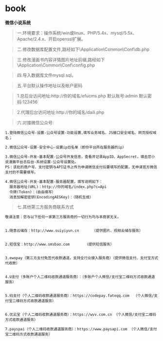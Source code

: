 # book
**微信小说系统**
> 一.环境要求：操作系统/win或linux、PHP/5.4x、mysql/5.5x、Apache/2.4.x、开启openssl扩展。

> 二.修改数据库配置文件,路经如下\Application\Common\Conf\db.php

> 三.修改漫画书内容详情图片地址前缀,路经如下\Application\Common\Conf\config.php

> 四.导入数据库文件mysql.sql。


> 五.平台默认操作地址以及帐户密码

> 1.总后台访问地址:http://你的域名/efucms.php   默认账号:admin  默认密码:123456

> 2.代理后台访问地址:http://你的域名/daili.php



> 六.对接微信公众号:
```$xslt
1.登陆微信公众号-设置-公众号设置-功能设置,填写业务域名、JS接口安全域名、网页授权域名；

2.微信公众号-设置-安全中心-设置ip白名单（即你平台所在服务器的ip）

3.微信公众号-开发-基本配置-公众号开发信息，查看并记录AppID、AppSecret，填去您小说漫画平台总后台-系统设置-公众号设置处。
PS：该处的商户号、支付密钥与API证书上传为申请微信支付后要填写的配置，无申请官方微信支付的不需要填写。

4.微信公众号-开发-基本配置-服务器配置，填写说明如下：
  服务器地址(URL)：http://你的域名/index.php?c=Api
  令牌(Token)：（自由填写）
  消息加解密密钥(EncodingAESKey)：（随机生成）
```

>七.其他第三方服务商联系方式
```text
敬请注意：您与以下任何一家第三方服务商的一切行为均与本商家无关。


1.随意云储存：http://www.suiyiyun.cn      （提供图片、视频云储存服务）


2.短信宝：http://www.smsbao.com       （提供短信服务）


3.ewopay（第三方支付免签代收款通道，支持全行业接入服务商）（提供微信支付、支付宝方式代收款）


4.U支付（多账户个人二维码收款通道服务商）：（多账户个人微信/支付宝二维码方式收款通道服务）


5.码支付（个人二维码收款通道服务商）：https://codepay.fateqq.com  （个人微信/支付宝二维码方式收款通道服务）


6.优云宝（个人二维码收款通道服务商）：https://wvv.com.cn （个人微信/支付宝二维码方式收款通道服务）

7.payspai（个人二维码收款通道服务商）：https://www.paysapi.com （个人微信/支付宝二维码方式收款通道服务）
```

